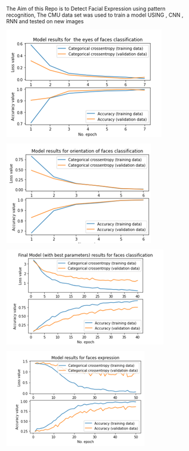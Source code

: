 The Aim of this Repo is to Detect Facial Expression using pattern recognition, The CMU data set was used to train a model USING , CNN , RNN  and tested on new images

![Alt text](Image/Eyes_model.png)

![Alt text](Image/Eyes_sun.png)

![Alt text](Image/Final_model_with_best_parameters.png)

![Alt text](Image/Model_facial_expression.png)







